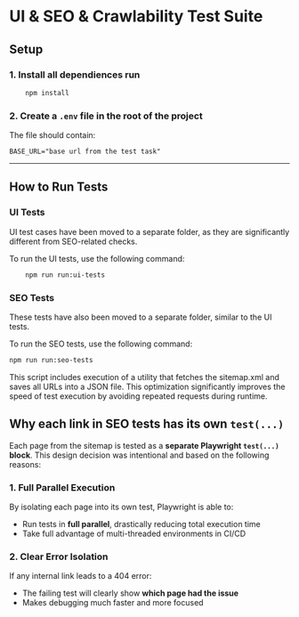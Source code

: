 # UI & SEO & Crawlability Test Suite


## Setup

### 1. Install all dependiences  run
```bash
    npm install
```
### 2. Create a `.env` file in the root of the project
The file should contain:

`BASE_URL="base url from the test task"`

-----

## How to Run Tests

### UI Tests

UI test cases have been moved to a separate folder, as they are significantly different from SEO-related checks.

To run the UI tests, use the following command:

```bash
    npm run run:ui-tests
```

### SEO Tests

These tests have also been moved to a separate folder, similar to the UI tests.

To run the SEO tests, use the following command:

```bash
npm run run:seo-tests
```
This script includes execution of a utility that fetches the sitemap.xml and saves all URLs into a JSON file. This optimization significantly improves the speed of test execution by avoiding repeated requests during runtime.

## Why each link in SEO tests has its own `test(...)`

Each page from the sitemap is tested as a **separate Playwright `test(...)` block**. This design decision was intentional and based on the following reasons:

### 1. Full Parallel Execution
By isolating each page into its own test, Playwright is able to:
- Run tests in **full parallel**, drastically reducing total execution time
- Take full advantage of multi-threaded environments in CI/CD

### 2. Clear Error Isolation
If any internal link leads to a 404 error:
- The failing test will clearly show **which page had the issue**
- Makes debugging much faster and more focused




